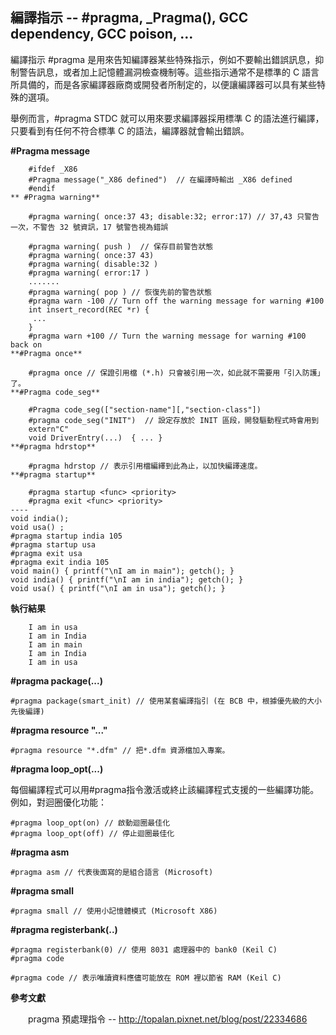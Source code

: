 ## 編譯指示 -- #pragma, _Pragma(), GCC dependency, GCC poison, …

編譯指示 #pragma 是用來告知編譯器某些特殊指示，例如不要輸出錯誤訊息，抑制警告訊息，或者加上記憶體漏洞檢查機制等。這些指示通常不是標準的 C 語言所具備的，而是各家編譯器廠商或開發者所制定的，以便讓編譯器可以具有某些特殊的選項。

舉例而言，#pragma STDC 就可以用來要求編譯器採用標準 C 的語法進行編譯，只要看到有任何不符合標準 C 的語法，編譯器就會輸出錯誤。

**#Pragma message**

```    
    #ifdef _X86 
    #Pragma message("_X86 defined")  // 在編譯時輸出 _X86 defined
    #endif
** #Pragma warning**

    #pragma warning( once:37 43; disable:32; error:17) // 37,43 只警告一次，不警告 32 號資訊，17 號警告視為錯誤

    #pragma warning( push )  // 保存目前警告狀態
    #pragma warning( once:37 43)
    #pragma warning( disable:32 ) 
    #pragma warning( error:17 ) 
    ....... 
    #pragma warning( pop ) // 恢復先前的警告狀態
    #pragma warn -100 // Turn off the warning message for warning #100 
    int insert_record(REC *r) {
     ...
    }
    #pragma warn +100 // Turn the warning message for warning #100 back on 
**#Pragma once**

    #pragma once // 保證引用檔 (*.h) 只會被引用一次，如此就不需要用「引入防護」了。
**#Pragma code_seg**

    #Pragma code_seg(["section-name"][,"section-class"])
    #pragma code_seg("INIT")  // 設定存放於 INIT 區段，開發驅動程式時會用到
    extern"C"   
    void DriverEntry(...)  { ... }
**#pragma hdrstop**

    #pragma hdrstop // 表示引用檔編繹到此為止，以加快編譯速度。
**#pragma startup**

    #pragma startup <func> <priority> 
    #pragma exit <func> <priority>  
----
void india();
void usa() ;
#pragma startup india 105
#pragma startup usa
#pragma exit usa
#pragma exit india 105
void main() { printf("\nI am in main"); getch(); }
void india() { printf("\nI am in india"); getch(); }
void usa() { printf("\nI am in usa"); getch(); }
```

**執行結果**

```
    I am in usa
    I am in India
    I am in main
    I am in India
    I am in usa
```
    
**#pragma package(...)**

    #pragma package(smart_init) // 使用某套編譯指引 (在 BCB 中，根據優先級的大小先後編譯) 
**#pragma resource "..."**

    #pragma resource "*.dfm" // 把*.dfm 資源檔加入專案。

**#pragma loop_opt(...)**


每個編譯程式可以用#pragma指令激活或終止該編譯程式支援的一些編譯功能。例如，對迴圈優化功能：

    #pragma loop_opt(on) // 啟動迴圈最佳化
    #pragma loop_opt(off) // 停止迴圈最佳化
**#pragma asm**

    #pragma asm // 代表後面寫的是組合語言 (Microsoft)
**#pragma small**

    #pragma small // 使用小記憶體模式 (Microsoft X86)
**#pragma registerbank(..)**

    #pragma registerbank(0) // 使用 8031 處理器中的 bank0 (Keil C)
    #pragma code

    #pragma code // 表示唯讀資料應儘可能放在 ROM 裡以節省 RAM (Keil C)

**參考文獻**

　　pragma 預處理指令 -- http://topalan.pixnet.net/blog/post/22334686